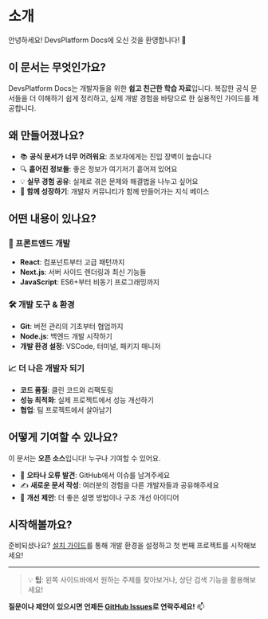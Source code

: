 # 소개

안녕하세요! DevsPlatform Docs에 오신 것을 환영합니다! 🎉

## 이 문서는 무엇인가요?

DevsPlatform Docs는 개발자들을 위한 **쉽고 친근한 학습 자료**입니다. 복잡한 공식 문서들을 더 이해하기 쉽게 정리하고, 실제 개발 경험을 바탕으로 한 실용적인 가이드를 제공합니다.

## 왜 만들어졌나요?

- 📚 **공식 문서가 너무 어려워요**: 초보자에게는 진입 장벽이 높습니다
- 🔍 **흩어진 정보들**: 좋은 정보가 여기저기 흩어져 있어요
- 💡 **실무 경험 공유**: 실제로 겪은 문제와 해결법을 나누고 싶어요
- 🤝 **함께 성장하기**: 개발자 커뮤니티가 함께 만들어가는 지식 베이스

## 어떤 내용이 있나요?

### 🚀 프론트엔드 개발
- **React**: 컴포넌트부터 고급 패턴까지
- **Next.js**: 서버 사이드 렌더링과 최신 기능들
- **JavaScript**: ES6+부터 비동기 프로그래밍까지

### 🛠 개발 도구 & 환경
- **Git**: 버전 관리의 기초부터 협업까지
- **Node.js**: 백엔드 개발 시작하기
- **개발 환경 설정**: VSCode, 터미널, 패키지 매니저

### 📈 더 나은 개발자 되기
- **코드 품질**: 클린 코드와 리팩토링
- **성능 최적화**: 실제 프로젝트에서 성능 개선하기
- **협업**: 팀 프로젝트에서 살아남기

## 어떻게 기여할 수 있나요?

이 문서는 **오픈 소스**입니다! 누구나 기여할 수 있어요.

- 🐛 **오타나 오류 발견**: GitHub에서 이슈를 남겨주세요
- ✍️ **새로운 문서 작성**: 여러분의 경험을 다른 개발자들과 공유해주세요
- 💬 **개선 제안**: 더 좋은 설명 방법이나 구조 개선 아이디어

## 시작해볼까요?

준비되셨나요? [설치 가이드](./설치-가이드.md)를 통해 개발 환경을 설정하고 첫 번째 프로젝트를 시작해보세요!

---

> 💡 **팁**: 왼쪽 사이드바에서 원하는 주제를 찾아보거나, 상단 검색 기능을 활용해보세요!

**질문이나 제안이 있으시면 언제든 [GitHub Issues](https://github.com/DevsPlatform/devsplatform-docs/issues)로 연락주세요!** 📫
